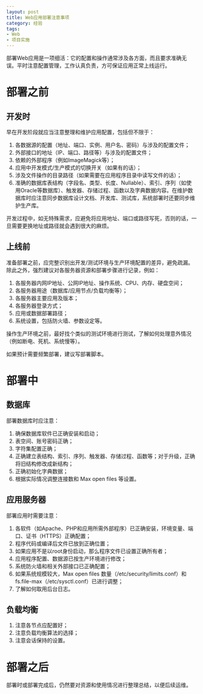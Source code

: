 ```yaml
---
layout: post
title: Web应用部署注意事项
category: 经验
tags: 
- Web
- 项目实施
---
```

部署Web应用是一项细活：它的配置和操作通常涉及各方面，而且要求准确无误。平时注意配置管理，工作认真负责，方可保证应用正常上线运行。
<!-- more --> 

# 部署之前

## 开发时

早在开发阶段就应当注意整理和维护应用配置，包括但不限于：

1. 各数据源的配置（地址、端口、实例、用户名、密码）与涉及的配置文件；
2. 外部接口的地址（IP、端口、路径等）与涉及的配置文件；
3. 依赖的外部程序（例如ImageMagick等）；
4. 应用中开发模式/生产模式的切换开关（如果有的话）；
5. 涉及文件操作的目录路径（如果需要在应用程序目录中读写文件的话）；
6. 准确的数据库表结构（字段名、类型、长度、Nullable）、索引、序列（如使用Oracle等数据库）、触发器、存储过程、函数以及字典数据内容。在维护数据库时应注意同步数据库设计文档、开发库、测试库，系统部署时还要同步维护生产库。

开发过程中，如无特殊需求，应避免将应用地址、端口或路径写死，否则的话，一旦需要更换地址或路径就会遇到很大的麻烦。

## 上线前

准备部署之前，应完整识别出开发/测试环境与生产环境配置的差异，避免疏漏。除此之外，强烈建议对各服务器资源和部署步骤进行记录，例如：

1. 各服务器内网IP地址、公网IP地址、操作系统、CPU、内存、硬盘空间；
2. 各服务器用途（数据库/应用节点/负载均衡等）；
3. 各服务器主要应用及版本；
4. 各服务器登录方式；
5. 应用或数据部署路径；
6. 系统设置，包括防火墙、参数设定等。

操作生产环境之前，最好找个类似的测试环境进行测试，了解如何处理意外情况（例如断电、死机、系统慢等）。

如果预计需要频繁部署，建议写部署脚本。

# 部署中

## 数据库

部署数据库时应注意：

1. 确保数据库软件已正确安装和启动；
2. 表空间、账号密码正确；
3. 字符集配置正确；
4. 正确建立表结构、索引、序列、触发器、存储过程、函数等；对于升级，正确将旧结构修改成新结构；
5. 正确初始化字典数据；
6. 根据实际情况调整连接数和 Max open files 等设置。

## 应用服务器

部署应用时需要注意：

1. 各软件（如Apache、PHP和应用所需外部程序）已正确安装，环境变量、端口、证书（HTTPS）正确配置；
2. 程序代码或编译后文件已放到正确位置；
3. 如果应用不是以root身份启动，那么程序文件已设置正确所有者；
4. 应用程序配置、数据源已按生产环境进行修改；
5. 系统防火墙和相关外部接口已正确配置；
6. 如果系统规模较大，Max open files 数量（/etc/security/limits.conf）和 fs.file-max（/etc/sysctl.conf）已进行调整；
7. 了解如何取用后台日志。

## 负载均衡

1. 注意各节点应配置好；
2. 注意负载均衡算法的选择；
3. 注意会话保持的设置。

# 部署之后

部署时或部署完成后，仍然要对资源和使用情况进行整理总结，以便后续运维。
